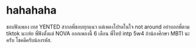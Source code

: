 # hahahaha
ชอบฟังเพลง เทส YENTED สากลพี่ชอบทุกแนว แต่เพลงโปรดในใจ not around อย่าบอกพี่ตาม tiktok นะเห้ย พี่ฟังตั้งแต่ NOVA ออกเพลงนี้ 6 เดือน พี่ไทป์ intp 5w4 ถ้าน้องศึกษา MBTI นะครับ  โชคดีครับน้องรหัส.
